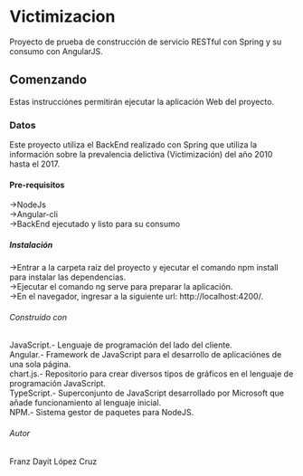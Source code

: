 # Victimizacion

Proyecto de prueba de construcción de servicio RESTful con Spring y su consumo con AngularJS.

## Comenzando

Estas instrucciónes permitirán ejecutar la aplicación Web del proyecto.

### Datos

Este proyecto utiliza el BackEnd realizado con Spring que utiliza la información sobre la prevalencia delictiva (Victimización) del año 2010 hasta el 2017.

#### Pre-requisitos

->NodeJs
<br>->Angular-cli
<br>->BackEnd ejecutado y listo para su consumo

##### Instalación

->Entrar a la carpeta raíz del proyecto y ejecutar el comando npm install para instalar las dependencias.
<br>->Ejecutar el comando ng serve para preparar la aplicación.
<br>->En el navegador, ingresar a la siguiente url: http://localhost:4200/.

###### Construido con

JavaScript.- Lenguaje de programación del lado del cliente.
<br>Angular.- Framework de JavaScript para el desarrollo de aplicaciónes de una sola página.
<br>chart.js.- Repositorio para crear diversos tipos de gráficos en el lenguaje de programación JavaScript.
<br>TypeScript.- Superconjunto de JavaScript desarrollado por Microsoft que añade funcionamiento al lenguaje inicial.
<br>NPM.- Sistema gestor de paquetes para NodeJS.

###### Autor

Franz Dayit López Cruz
